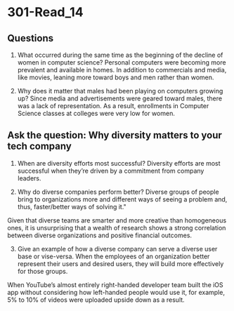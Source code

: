 # 301-Read_14

## Questions
1. What occurred during the same time as the beginning of the decline of women in computer science?
Personal computers were becoming more prevalent and available in homes.  In addition to commercials and media, like movies, leaning more toward boys and men rather than women. 

2. Why does it matter that males had been playing on computers growing up?
Since media and advertisements were geared toward males, there was a lack of representation.  As a result, enrollments in Computer Science classes at colleges were very low for women.

## Ask the question: Why diversity matters to your tech company

1. When are diversity efforts most successful?
Diversity efforts are most successful when they’re driven by a commitment from company leaders.

2. Why do diverse companies perform better?
Diverse groups of people bring to organizations more and different ways of seeing a problem and, thus, faster/better ways of solving it."

Given that diverse teams are smarter and more creative than homogeneous ones, it is unsurprising that a wealth of research shows a strong correlation between diverse organizations and positive financial outcomes.

3. Give an example of how a diverse company can serve a diverse user base or vise-versa.
When the employees of an organization better represent their users and desired users, they will build more effectively for those groups.

When YouTube’s almost entirely right-handed developer team built the iOS app without considering how left-handed people would use it, for example, 5% to 10% of videos were uploaded upside down as a result.
